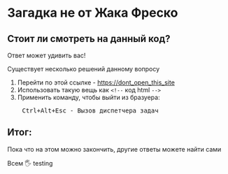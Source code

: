 # Загадка не от Жака Фреско

## Стоит ли смотреть на данный код?

Ответ может удивить вас!

Существует несколько решений данному вопросу

1. Перейти по этой ссылке - [https://dont_open_this_site](https://azbyka.ru/zapovedi-bozhii)
2. Использовать такую вещь как `<!--` код html `-->`
3. Применить команду, чтобы выйти из бразуера:
<pre>
    <kbd>Ctrl</kbd>+<kbd>Alt</kbd>+<kbd>Esc</kbd> - Вызов диспетчера задач
</pre> 

## Итог:
Пока что на этом можно закончить, другие ответы можете найти сами

Всем 🖐
testing
